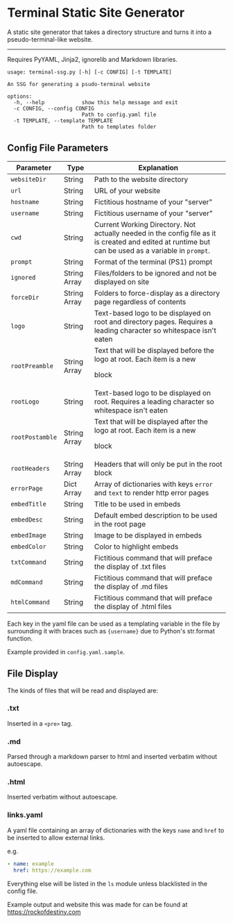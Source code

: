 # Terminal Static Site Generator
A static site generator that takes a directory structure and turns it into a pseudo-terminal-like website.

---

Requires PyYAML, Jinja2, ignorelib and Markdown libraries.

```
usage: terminal-ssg.py [-h] [-c CONFIG] [-t TEMPLATE]

An SSG for generating a psudo-terminal website

options:
  -h, --help            show this help message and exit
  -c CONFIG, --config CONFIG
                        Path to config.yaml file
  -t TEMPLATE, --template TEMPLATE
                        Path to templates folder
```

## Config File Parameters

| Parameter | Type | Explanation |
| --- | --- | --- |
| `websiteDir` 		| String 		| Path to the website directory |
| `url` 			| String 		| URL of your website |
| `hostname` 		| String 		| Fictitious hostname of your "server" |
| `username` 		| String 		| Fictitious username of your "server" |
| `cwd` 			| String 		| Current Working Directory.  Not actually needed in the config file as it is created and edited at runtime but can be used as a variable in `prompt`. |
| `prompt` 			| String 		| Format of the terminal (PS1) prompt |
| `ignored` 		| String Array 	| Files/folders to be ignored and not be displayed on site |
| `forceDir` 		| String Array 	| Folders to force-display as a directory page regardless of contents |
| `logo` 			| String		| Text-based logo to be displayed on root and directory pages.  Requires a leading character so whitespace isn't eaten |
| `rootPreamble` 	| String Array 	| Text that will be displayed before the logo at root.  Each item is a new <p> block |
| `rootLogo` 		| String 		| Text-based logo to be displayed on root.  Requires a leading character so whitespace isn't eaten |
| `rootPostamble` 	| String Array 	| Text that will be displayed after the logo at root.  Each item is a new <p> block |
| `rootHeaders` 	| String Array 	| Headers that will only be put in the root <head> block |
| `errorPage` 		| Dict Array 	| Array of dictionaries with keys `error` and `text` to render http error pages |
| `embedTitle` 		| String 		| Title to be used in embeds |
| `embedDesc` 		| String 		| Default embed description to be used in the root page |
| `embedImage` 		| String 		| Image to be displayed in embeds |
| `embedColor` 		| String 		| Color to highlight embeds |
| `txtCommand` 		| String 		| Fictitious command that will preface the display of .txt files |
| `mdCommand` 		| String 		| Fictitious command that will preface the display of .md files |
| `htmlCommand` 	| String 		| Fictitious command that will preface the display of .html files |

Each key in the yaml file can be used as a templating variable in the file by surrounding it with braces such as `{username}` due to Python's str.format function.

Example provided in `config.yaml.sample`.

## File Display

The kinds of files that will be read and displayed are:

### .txt

Inserted in a `<pre>` tag.

### .md

Parsed through a markdown parser to html and inserted verbatim without autoescape.

### .html

Inserted verbatim without autoescape.

### links.yaml

A yaml file containing an array of dictionaries with the keys `name` and `href` to be inserted to allow external links.

e.g.

```yaml
- name: example
  href: https://example.com
```

Everything else will be listed in the `ls` module unless blacklisted in the config file.

Example output and website this was made for can be found at https://rockofdestiny.com